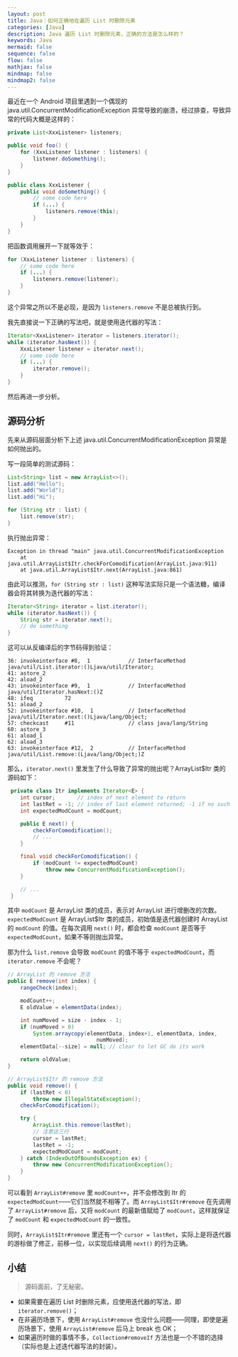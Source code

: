 ```yaml
---
layout: post
title: Java｜如何正确地在遍历 List 时删除元素
categories: [Java]
description: Java 遍历 List 时删除元素，正确的方法是怎么样的？
keywords: Java
mermaid: false
sequence: false
flow: false
mathjax: false
mindmap: false
mindmap2: false
---
```


最近在一个 Android 项目里遇到一个偶现的 java.util.ConcurrentModificationException 异常导致的崩溃，经过排查，导致异常的代码大概是这样的：

```java
private List<XxxListener> listeners;

public void foo() {
    for (XxxListener listener : listeners) {
        listener.doSomething();
    }
}

public class XxxListener {
    public void doSomething() {
        // some code here
        if (...) {
            listeners.remove(this);
        }
    }
}
```

把函数调用展开一下就等效于：

```java
for (XxxListener listener : listeners) {
    // some code here
    if (...) {
        listeners.remove(listener);
    }
}
```

这个异常之所以不是必现，是因为 `listeners.remove` 不是总被执行到。

我先直接说一下正确的写法吧，就是使用迭代器的写法：

```java
Iterator<XxxListener> iterator = listeners.iterator();
while (iterator.hasNext()) {
    XxxListener listener = iterator.next();
    // some code here
    if (...) {
        iterator.remove();
    }
}
```

然后再进一步分析。

## 源码分析

先来从源码层面分析下上述 java.util.ConcurrentModificationException 异常是如何抛出的。

写一段简单的测试源码：

```java
List<String> list = new ArrayList<>();
list.add("Hello");
list.add("World");
list.add("Hi");

for (String str : list) {
    list.remove(str);
}
```

执行抛出异常：

```
Exception in thread "main" java.util.ConcurrentModificationException
	at java.util.ArrayList$Itr.checkForComodification(ArrayList.java:911)
	at java.util.ArrayList$Itr.next(ArrayList.java:861)
```

由此可以推测，`for (String str : list)` 这种写法实际只是一个语法糖，编译器会将其转换为迭代器的写法：

```java
Iterator<String> iterator = list.iterator();
while (iterator.hasNext()) {
    String str = iterator.next();
    // do something
}
```

这可以从反编译后的字节码得到验证：

```
36: invokeinterface #8,  1            // InterfaceMethod java/util/List.iterator:()Ljava/util/Iterator;
41: astore_2
42: aload_2
43: invokeinterface #9,  1            // InterfaceMethod java/util/Iterator.hasNext:()Z
48: ifeq          72
51: aload_2
52: invokeinterface #10,  1           // InterfaceMethod java/util/Iterator.next:()Ljava/lang/Object;
57: checkcast     #11                 // class java/lang/String
60: astore_3
61: aload_1
62: aload_3
63: invokeinterface #12,  2           // InterfaceMethod java/util/List.remove:(Ljava/lang/Object;)Z
```

那么，`iterator.next()` 里发生了什么导致了异常的抛出呢？ArrayList$Itr 类的源码如下：

```java
 private class Itr implements Iterator<E> {
    int cursor;       // index of next element to return
    int lastRet = -1; // index of last element returned; -1 if no such
    int expectedModCount = modCount;

    public E next() {
        checkForComodification();
        // ...
    }

    final void checkForComodification() {
        if (modCount != expectedModCount)
            throw new ConcurrentModificationException();
    }

    // ...
 }
```

其中 `modCount` 是 ArrayList 类的成员，表示对 ArrayList 进行增删改的次数。`expectedModCount` 是 ArrayList$Itr 类的成员，初始值是迭代器创建时 ArrayList 的 `modCount` 的值。在每次调用 `next()` 时，都会检查 `modCount` 是否等于 `expectedModCount`，如果不等则抛出异常。

那为什么 `list.remove` 会导致 `modCount` 的值不等于 `expectedModCount`，而 `iterator.remove` 不会呢？

```java
// ArrayList 的 remove 方法
public E remove(int index) {
    rangeCheck(index);

    modCount++;
    E oldValue = elementData(index);

    int numMoved = size - index - 1;
    if (numMoved > 0)
        System.arraycopy(elementData, index+1, elementData, index,
                            numMoved);
    elementData[--size] = null; // clear to let GC do its work

    return oldValue;
}

// ArrayList$Itr 的 remove 方法
public void remove() {
    if (lastRet < 0)
        throw new IllegalStateException();
    checkForComodification();

    try {
        ArrayList.this.remove(lastRet);
        // 注意这三行
        cursor = lastRet;
        lastRet = -1;
        expectedModCount = modCount;
    } catch (IndexOutOfBoundsException ex) {
        throw new ConcurrentModificationException();
    }
}
```

可以看到 `ArrayList#remove` 里 `modCount++`，并不会修改到 Itr 的 `expectedModCount`——它们当然就不相等了。而 `ArrayList$Itr#remove` 在先调用了 `ArrayList#remove` 后，又将 `modCount` 的最新值赋给了 `modCount`，这样就保证了 `modCount` 和 `expectedModCount` 的一致性。

同时，`ArrayList$Itr#remove` 里还有一个 `cursor = lastRet`，实际上是将迭代器的游标做了修正，前移一位，以实现后续调用 `next()` 的行为正确。

## 小结

> 源码面前，了无秘密。

- 如果需要在遍历 List 时删除元素，应使用迭代器的写法，即 `iterator.remove()`；
- 在非遍历场景下，使用 `ArrayList#remove` 也没什么问题——同理，即使是遍历场景下，使用 `ArrayList#remove` 后马上 break 也 OK；
- 如果遍历时做的事情不多，`Collection#removeIf` 方法也是一个不错的选择（实际也是上述迭代器写法的封装）。